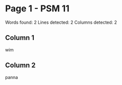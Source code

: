 # Page 1 - PSM 11

Words found: 2
Lines detected: 2
Columns detected: 2

## Column 1

wim

## Column 2

panna
